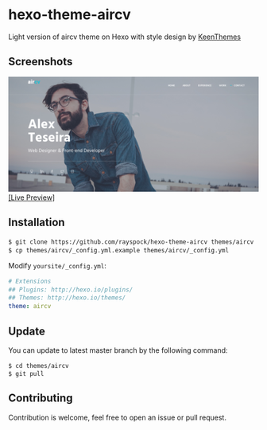 # hexo-theme-aircv
Light version of aircv theme on Hexo with style design by [KeenThemes](https://www.keenthemes.com/) 

## Screenshots
![aircv-screenshots](images/slider.png)
[[Live Preview]](https://rayspock.github.io/hexo-theme-aircv/)

## Installation
```bash
$ git clone https://github.com/rayspock/hexo-theme-aircv themes/aircv
$ cp themes/aircv/_config.yml.example themes/aircv/_config.yml
```

Modify `yoursite/_config.yml`:

```yaml
# Extensions
## Plugins: http://hexo.io/plugins/
## Themes: http://hexo.io/themes/
theme: aircv
```

## Update
You can update to latest master branch by the following command:

```base
$ cd themes/aircv
$ git pull
```

## Contributing
Contribution is welcome, feel free to open an issue or pull request.
